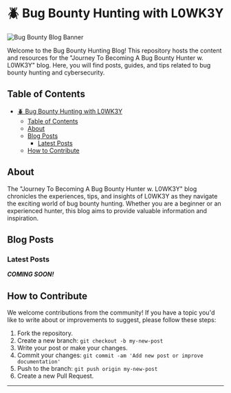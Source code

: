 # 🪲 Bug Bounty Hunting with L0WK3Y

![Bug Bounty Blog Banner](https://camo.githubusercontent.com/cd20a203173553a0da7aa3965a5799906844025e50e737e8f8024190385ef966/68747470733a2f2f692e696d6775722e636f6d2f4a4f4e6f6875512e6769663f7261773d74727565)

Welcome to the Bug Bounty Hunting Blog! This repository hosts the content and resources for the "Journey To Becoming A Bug Bounty Hunter w. L0WK3Y" blog. Here, you will find posts, guides, and tips related to bug bounty hunting and cybersecurity.

## Table of Contents

- [🪲 Bug Bounty Hunting with L0WK3Y](#-bug-bounty-hunting-with-l0wk3y)
  - [Table of Contents](#table-of-contents)
  - [About](#about)
  - [Blog Posts](#blog-posts)
    - [Latest Posts](#latest-posts)
  - [How to Contribute](#how-to-contribute)

## About

The "Journey To Becoming A Bug Bounty Hunter w. L0WK3Y" blog chronicles the experiences, tips, and insights of L0WK3Y as they navigate the exciting world of bug bounty hunting. Whether you are a beginner or an experienced hunter, this blog aims to provide valuable information and inspiration.

## Blog Posts

### Latest Posts
***COMING SOON!***

<!-- 1. **[Introduction to Bug Bounty Hunting](posts/introduction-to-bug-bounty-hunting.md)** - An overview of what bug bounty hunting is and how to get started.
2. **[Setting Up Your Environment](posts/setting-up-your-environment.md)** - A guide to setting up the necessary tools and environment for bug bounty hunting.
3. **[Top 10 Tools for Bug Bounty Hunters](posts/top-10-tools-for-bug-bounty-hunters.md)** - A list of essential tools for any bug bounty hunter.
4. **[Common Vulnerabilities and How to Find Them](posts/common-vulnerabilities.md)** - A deep dive into common vulnerabilities and techniques to discover them.
5. **[How to Write a Good Bug Report](posts/how-to-write-a-good-bug-report.md)** - Tips for writing effective and clear bug reports. -->

<!-- For a complete list of posts, visit the [Posts Directory](posts/). -->

## How to Contribute

We welcome contributions from the community! If you have a topic you'd like to write about or improvements to suggest, please follow these steps:

1. Fork the repository.
2. Create a new branch: `git checkout -b my-new-post`
3. Write your post or make your changes.
4. Commit your changes: `git commit -am 'Add new post or improve documentation'`
5. Push to the branch: `git push origin my-new-post`
6. Create a new Pull Request.


---
